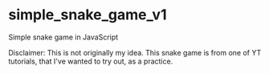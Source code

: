 # simple_snake_game_v1
Simple snake game in JavaScript

Disclaimer: This is not originally my idea. This snake game is from one of YT tutorials, that I've wanted to try out, as a practice.